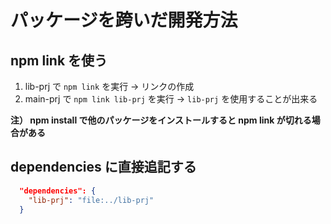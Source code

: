 # パッケージを跨いだ開発方法

## npm link を使う

1. lib-prj で `npm link` を実行
   -> リンクの作成
2. main-prj で `npm link lib-prj` を実行
   -> `lib-prj` を使用することが出来る

**注） npm install で他のパッケージをインストールすると npm link が切れる場合がある**

## dependencies に直接追記する

```json:package.json
  "dependencies": {
    "lib-prj": "file:../lib-prj"
  }
```
